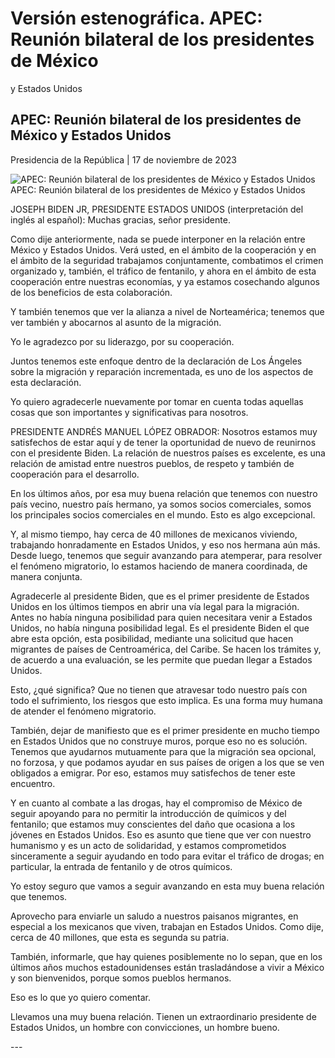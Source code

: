 #  Versión estenográfica. APEC: Reunión bilateral de los presidentes de México
y Estados Unidos

##  APEC: Reunión bilateral de los presidentes de México y Estados Unidos

Presidencia de la República | 17 de noviembre de 2023 

![APEC: Reunión bilateral de los presidentes de México y Estados
Unidos](https://www.gob.mx/cms/uploads/article/main_image/139799/ad57d76c-e573-405e-8d36-2bde6017dfc4.jpeg)
APEC: Reunión bilateral de los presidentes de México y Estados Unidos

JOSEPH BIDEN JR, PRESIDENTE ESTADOS UNIDOS (interpretación del inglés al
español): Muchas gracias, señor presidente.

Como dije anteriormente, nada se puede interponer en la relación entre México
y Estados Unidos. Verá usted, en el ámbito de la cooperación y en el ámbito de
la seguridad trabajamos conjuntamente, combatimos el crimen organizado y,
también, el tráfico de fentanilo, y ahora en el ámbito de esta cooperación
entre nuestras economías, y ya estamos cosechando algunos de los beneficios de
esta colaboración.

Y también tenemos que ver la alianza a nivel de Norteamérica; tenemos que ver
también y abocarnos al asunto de la migración.

Yo le agradezco por su liderazgo, por su cooperación.

Juntos tenemos este enfoque dentro de la declaración de Los Ángeles sobre la
migración y reparación incrementada, es uno de los aspectos de esta
declaración.

Yo quiero agradecerle nuevamente por tomar en cuenta todas aquellas cosas que
son importantes y significativas para nosotros.

PRESIDENTE ANDRÉS MANUEL LÓPEZ OBRADOR: Nosotros estamos muy satisfechos de
estar aquí y de tener la oportunidad de nuevo de reunirnos con el presidente
Biden. La relación de nuestros países es excelente, es una relación de amistad
entre nuestros pueblos, de respeto y también de cooperación para el
desarrollo.

En los últimos años, por esa muy buena relación que tenemos con nuestro país
vecino, nuestro país hermano, ya somos socios comerciales, somos los
principales socios comerciales en el mundo. Esto es algo excepcional.

Y, al mismo tiempo, hay cerca de 40 millones de mexicanos viviendo, trabajando
honradamente en Estados Unidos, y eso nos hermana aún más. Desde luego,
tenemos que seguir avanzando para atemperar, para resolver el fenómeno
migratorio, lo estamos haciendo de manera coordinada, de manera conjunta.

Agradecerle al presidente Biden, que es el primer presidente de Estados Unidos
en los últimos tiempos en abrir una vía legal para la migración. Antes no
había ninguna posibilidad para quien necesitara venir a Estados Unidos, no
había ninguna posibilidad legal. Es el presidente Biden el que abre esta
opción, esta posibilidad, mediante una solicitud que hacen migrantes de países
de Centroamérica, del Caribe. Se hacen los trámites y, de acuerdo a una
evaluación, se les permite que puedan llegar a Estados Unidos.

Esto, ¿qué significa? Que no tienen que atravesar todo nuestro país con todo
el sufrimiento, los riesgos que esto implica. Es una forma muy humana de
atender el fenómeno migratorio.

También, dejar de manifiesto que es el primer presidente en mucho tiempo en
Estados Unidos que no construye muros, porque eso no es solución. Tenemos que
ayudarnos mutuamente para que la migración sea opcional, no forzosa, y que
podamos ayudar en sus países de origen a los que se ven obligados a emigrar.
Por eso, estamos muy satisfechos de tener este encuentro.

Y en cuanto al combate a las drogas, hay el compromiso de México de seguir
apoyando para no permitir la introducción de químicos y del fentanilo; que
estamos muy conscientes del daño que ocasiona a los jóvenes en Estados Unidos.
Eso es asunto que tiene que ver con nuestro humanismo y es un acto de
solidaridad, y estamos comprometidos sinceramente a seguir ayudando en todo
para evitar el tráfico de drogas; en particular, la entrada de fentanilo y de
otros químicos.

Yo estoy seguro que vamos a seguir avanzando en esta muy buena relación que
tenemos.

Aprovecho para enviarle un saludo a nuestros paisanos migrantes, en especial a
los mexicanos que viven, trabajan en Estados Unidos. Como dije, cerca de 40
millones, que esta es segunda su patria.

También, informarle, que hay quienes posiblemente no lo sepan, que en los
últimos años muchos estadounidenses están trasladándose a vivir a México y son
bienvenidos, porque somos pueblos hermanos.

Eso es lo que yo quiero comentar.

Llevamos una muy buena relación. Tienen un extraordinario presidente de
Estados Unidos, un hombre con convicciones, un hombre bueno.

\---

